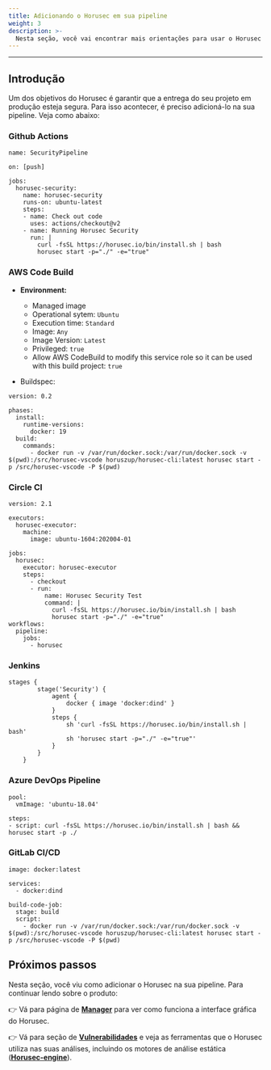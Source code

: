 ```yaml
---
title: Adicionando o Horusec em sua pipeline
weight: 3
description: >-
  Nesta seção, você vai encontrar mais orientações para usar o Horusec em sua pipeline.
---
```


---

## Introdução

Um dos objetivos do Horusec é garantir que a entrega do seu projeto em produção esteja segura. Para isso acontecer, é preciso adicioná-lo na sua pipeline. Veja como abaixo: 

### Github Actions

```text
name: SecurityPipeline

on: [push]

jobs:
  horusec-security:
    name: horusec-security
    runs-on: ubuntu-latest
    steps:
    - name: Check out code
      uses: actions/checkout@v2
    - name: Running Horusec Security
      run: |
        curl -fsSL https://horusec.io/bin/install.sh | bash
        horusec start -p="./" -e="true"
```

### AWS Code Build

* **Environment:**

  * Managed image
  * Operational sytem: `Ubuntu` 
  * Execution time: `Standard`
  * Image: `Any`
  * Image Version:  `Latest`
  * Privileged:  `true`
  * Allow AWS CodeBuild to modify this service role so it can be used with this build project: `true`

* Buildspec: 

```text
version: 0.2
    
phases:
  install:
    runtime-versions:
      docker: 19
  build:
    commands:
      - docker run -v /var/run/docker.sock:/var/run/docker.sock -v $(pwd):/src/horusec-vscode horuszup/horusec-cli:latest horusec start -p /src/horusec-vscode -P $(pwd)
```

### Circle CI

```text
version: 2.1

executors:
  horusec-executor:
    machine:
      image: ubuntu-1604:202004-01

jobs:
  horusec:
    executor: horusec-executor
    steps:
      - checkout
      - run:
          name: Horusec Security Test
          command: |
            curl -fsSL https://horusec.io/bin/install.sh | bash
            horusec start -p="./" -e="true"
workflows:
  pipeline:
    jobs:
      - horusec
```

### Jenkins

```text
stages {
        stage('Security') {
            agent {
                docker { image 'docker:dind' }
            }
            steps {
                sh 'curl -fsSL https://horusec.io/bin/install.sh | bash'
                sh 'horusec start -p="./" -e="true"'
            }
        }
    }
```

### Azure DevOps Pipeline

```text
pool:
  vmImage: 'ubuntu-18.04'

steps:
- script: curl -fsSL https://horusec.io/bin/install.sh | bash && horusec start -p ./
```

### GitLab CI/CD

```text
image: docker:latest

services:
  - docker:dind

build-code-job:
  stage: build
  script:
    - docker run -v /var/run/docker.sock:/var/run/docker.sock -v $(pwd):/src/horusec-vscode horuszup/horusec-cli:latest horusec start -p /src/horusec-vscode -P $(pwd)
```

## **Próximos passos**

Nesta seção, você viu como adicionar o Horusec na sua pipeline. Para continuar lendo sobre o produto: 

👉 Vá para página de [**Manager**](referencia/manager/) para ver como funciona a interface gráfica do Horusec. 

👉 Vá para seção de [**Vulnerabilidades**](referencia/vulnerabilidades/) e veja as ferramentas que o Horusec utiliza nas suas análises, incluindo os motores de análise estática \([**Horusec-engine**](referencia/vulnerabilidades/#ferramentas-que-utilizam-horusec-engine)\). 